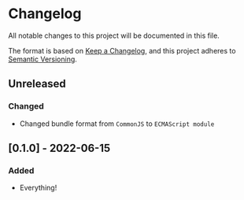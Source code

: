 # Changelog

All notable changes to this project will be documented in this file.

The format is based on [Keep a Changelog](https://keepachangelog.com/en/1.0.0/),
and this project adheres to [Semantic Versioning](https://semver.org/spec/v2.0.0.html).

## Unreleased

### Changed
- Changed bundle format from `CommonJS` to `ECMAScript module`

## [0.1.0] - 2022-06-15

### Added
- Everything!
